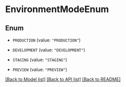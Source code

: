 # EnvironmentModeEnum

## Enum


* `PRODUCTION` (value: `"PRODUCTION"`)

* `DEVELOPMENT` (value: `"DEVELOPMENT"`)

* `STAGING` (value: `"STAGING"`)

* `PREVIEW` (value: `"PREVIEW"`)


[[Back to Model list]](../README.md#documentation-for-models) [[Back to API list]](../README.md#documentation-for-api-endpoints) [[Back to README]](../README.md)


